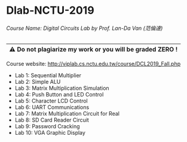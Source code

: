 # Dlab-NCTU-2019

###### Course Name: Digital Circuits Lab by Prof. Lan-Da Van (范倫達)
|:warning: **Do not plagiarize my work or you will be graded ZERO !**|
|-|

Course website: http://viplab.cs.nctu.edu.tw/course/DCL2019_Fall.php

* Lab 1: Sequential Multiplier
* Lab 2: Simple ALU
* Lab 3: Matrix Multiplication Simulation
* Lab 4: Push Button and LED Control
* Lab 5: Character LCD Control
* Lab 6: UART Communications
* Lab 7: Matrix Multiplication Circuit for Real
* Lab 8: SD Card Reader Circuit
* Lab 9: Password Cracking
* Lab 10: VGA Graphic Display



